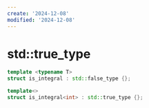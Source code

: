 ```yaml
---
create: '2024-12-08'
modified: '2024-12-08'
---
```


# std::true_type

```C++
template <typename T>
struct is_integral : std::false_type {};

template<>
struct is_integral<int> : std::true_type {};
```